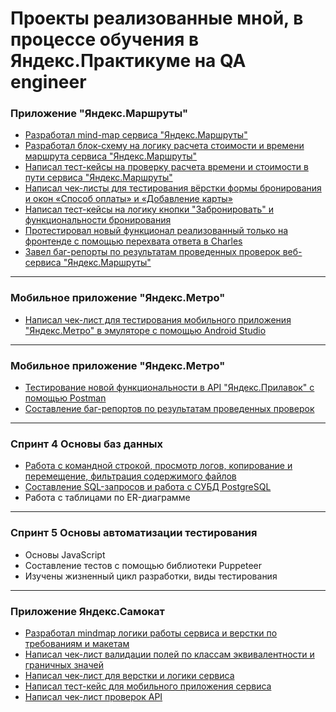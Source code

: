 # Проекты реализованные мной, в процессе обучения в Яндекс.Практикуме на QA engineer #
### Приложение "Яндекс.Маршруты"
- [Разработал mind-map сервиса "Яндекс.Маршруты"](https://github.com/stepanoff88/QA_yandex_practicum/blob/main/проект%201%20спринта/mindmap.png)
- [Разработал блок-схему на логику расчета стоимости и времени маршрута сервиса "Яндекс.Маршруты"](https://github.com/stepanoff88/QA_yandex_practicum/blob/main/проект%201%20спринта/блок%20схема.png)
- [Написал тест-кейсы на проверку расчета времени и стоимости в пути сервиса "Яндекс.Маршруты"](https://docs.google.com/spreadsheets/d/1wNf9DfjQOUds_piBXM7hyCy3EN3ZlFpCHV9cNU1YAcY/edit?usp=sharing)
- [Написал чек-листы для тестирования вёрстки формы бронирования и окон «Способ оплаты» и «Добавление карты»](https://docs.google.com/spreadsheets/d/1HMJfZJ0F6YSQkYUnzyx5CROUn12kUKHkxFjonXQQ6Kw/edit?usp=sharing)
- [Написал тест-кейсы на логику кнопки "Забронировать" и функциональности бронирования](https://docs.google.com/spreadsheets/d/1HMJfZJ0F6YSQkYUnzyx5CROUn12kUKHkxFjonXQQ6Kw/edit?usp=sharing)
- [Протестировал новый функционал реализованный только на фронтенде с помощью перехвата ответа в Charles](https://github.com/stepanoff88/QA_yandex_practicum/tree/main/проект%202%20спринта)
- [Завел баг-репорты по результатам проведенных проверок веб-сервиса "Яндекс.Маршруты"](https://github.com/stepanoff88/QA_yandex_practicum/tree/main/баг%20репорты)
---
### Мобильное приложение "Яндекс.Метро"
- [Написал чек-лист для тестирования мобильного приложения "Яндекс.Метро" в эмуляторе с помощью Android Studio](https://docs.google.com/spreadsheets/d/1wuNiUlR632-jFhSg71cTxM6WlrcUqT3ail52cOs26iw/edit?usp=sharing)
---
### Мобильное приложение "Яндекс.Метро"
- [Тестирование новой функциональности в API "Яндекс.Прилавок" с помощью Postman](https://docs.google.com/spreadsheets/d/1wuNiUlR632-jFhSg71cTxM6WlrcUqT3ail52cOs26iw/edit?usp=sharing)
- [Составление баг-репортов по результатам проведенных проверок](https://github.com/stepanoff88/QA_yandex_practicum/tree/main/баг%20репорты)
---
### Спринт 4 Основы баз данных
- [Работа с командной строкой, просмотр логов, копирование и перемещение, фильтрация содержимого файлов](https://docs.google.com/document/d/1rNJRWAWm0eS2JwVUwgFXD8bY5JsJyNWwnK4RJL1gxAo/edit?usp=sharing)
- [Составление SQL-запросов и работа с СУБД PostgreSQL](https://docs.google.com/document/d/1rNJRWAWm0eS2JwVUwgFXD8bY5JsJyNWwnK4RJL1gxAo/edit?usp=sharing)
- Работа с таблицами по ER-диаграмме
---
### Спринт 5 Основы автоматизации тестирования
- Основы JavaScript
- Составление тестов с помощью библиотеки Puppeteer
- Изучены жизненный цикл разработки, виды тестирования
---
### Приложение Яндекс.Самокат
- [Разработал mindmap логики работы сервиса и верстки по требованиям и макетам](https://github.com/stepanoff88/Dmitriy-Stepanov/blob/main/Яндекс.Самокат/mindmap%20Яндекс.Самокат.png)
- [Написал чек-лист валидации полей по классам эквивалентности и граничных значей](https://docs.google.com/spreadsheets/d/1hhd0TKh7Tqfq5rq2o8Xc-_DkYsi0ZmekXUz5hm1by_s/edit?usp=sharing)
- [Написал чек-лист для верстки и логики сервиса](https://docs.google.com/spreadsheets/d/1hhd0TKh7Tqfq5rq2o8Xc-_DkYsi0ZmekXUz5hm1by_s/edit?usp=sharing)
- [Написал тест-кейс для мобильного приложения сервиса](https://docs.google.com/spreadsheets/d/1hhd0TKh7Tqfq5rq2o8Xc-_DkYsi0ZmekXUz5hm1by_s/edit?usp=sharing)
- [Написал чек-лист проверок API](https://docs.google.com/spreadsheets/d/1hhd0TKh7Tqfq5rq2o8Xc-_DkYsi0ZmekXUz5hm1by_s/edit?usp=sharing)
